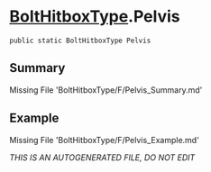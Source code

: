 # [BoltHitboxType](Types/BoltHitboxType.md).Pelvis
`public static BoltHitboxType Pelvis`
## Summary
Missing File 'BoltHitboxType/F/Pelvis_Summary.md'
## Example
Missing File 'BoltHitboxType/F/Pelvis_Example.md'

*THIS IS AN AUTOGENERATED FILE, DO NOT EDIT*
